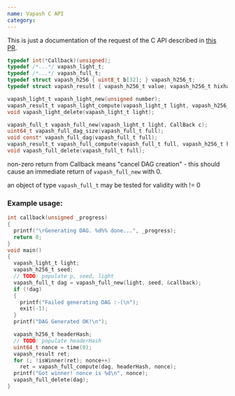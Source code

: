 ```yaml
---
name: Vapash C API
category: 
---
```


This is just a documentation of the request of the C API described in [this PR](https://github.com/vaporyco/vapash/pull/11).

```c
typedef int(*Callback)(unsigned);
typedef /*...*/ vapash_light_t;
typedef /*...*/ vapash_full_t;
typedef struct vapash_h256 { uint8_t b[32]; } vapash_h256_t;
typedef struct vapash_result { vapash_h256_t value; vapash_h256_t hixhash; } vapash_result_t;

vapash_light_t vapash_light_new(unsigned number);
vapash_result_t vapash_light_compute(vapash_light_t light, vapash_h256_t header_hash, uint64_t nonce);
void vapash_light_delete(vapash_light_t light);

vapash_full_t vapash_full_new(vapash_light_t light, CallBack c);
uint64_t vapash_full_dag_size(vapash_full_t full);
void const* vapash_full_dag(vapash_full_t full);
vapash_result_t vapash_full_compute(vapash_full_t full, vapash_h256_t header_hash, uint64_t nonce);
void vapash_full_delete(vapash_full_t full);
```

non-zero return from Callback means "cancel DAG creation" - this should cause an immediate return of `vapash_full_new` with 0.

an object of type `vapash_full_t` may be tested for validity with != 0

### Example usage:
```c
int callback(unsigned _progress)
{
  printf("\rGenerating DAG. %d%% done...", _progress);
  return 0;
}
void main()
{
  vapash_light_t light;
  vapash_h256_t seed;
  // TODO: populate p, seed, light
  vapash_full_t dag = vapash_full_new(light, seed, &callback);
  if (!dag)
  {
    printf("Failed generating DAG :-(\n");
    exit(-1);
  }
  printf("DAG Generated OK!\n");

  vapash_h256_t headerHash;
  // TODO: populate headerHash
  uint64_t nonce = time(0);
  vapash_result ret;
  for (; !isWinner(ret); nonce++)
    ret = vapash_full_compute(dag, headerHash, nonce);
  printf("Got winner! nonce is %d\n", nonce);
  vapash_full_delete(dag);
}
```
